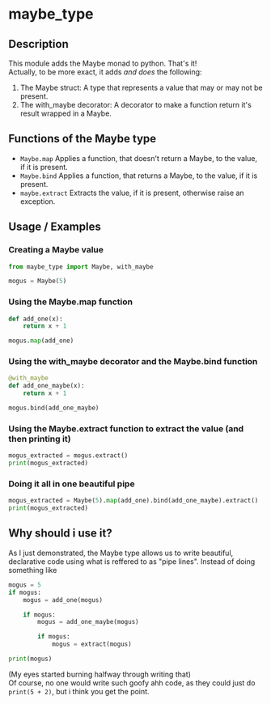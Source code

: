 # maybe_type

## Description
This module adds the Maybe monad to python. That's it!  
Actually, to be more exact, it adds *and does* the following:  
1. The Maybe struct: A type that represents a value that may or may not be present.
2. The with_maybe decorator: A decorator to make a function return it's result wrapped in a Maybe.

## Functions of the Maybe type
* `Maybe.map` Applies a function, that doesn't return a Maybe, to the value, if it is present.
* `Maybe.bind` Applies a function, that returns a Maybe, to the value, if it is present.
* `maybe.extract` Extracts the value, if it is present, otherwise raise an exception.

## Usage / Examples
### Creating a Maybe value
```py
from maybe_type import Maybe, with_maybe

mogus = Maybe(5)
```
### Using the Maybe.map function
```py
def add_one(x):
    return x + 1

mogus.map(add_one)
```
### Using the with_maybe decorator and the Maybe.bind function
```py
@with_maybe
def add_one_maybe(x):
    return x + 1

mogus.bind(add_one_maybe)
```
### Using the Maybe.extract function to extract the value (and then printing it)
```py
mogus_extracted = mogus.extract()
print(mogus_extracted)
```

### Doing it all in one beautiful pipe
```py
mogus_extracted = Maybe(5).map(add_one).bind(add_one_maybe).extract()
print(mogus_extracted)
```

## Why should i use it?
As I just demonstrated, the Maybe type allows us to write beautiful, declarative code using what is reffered to as "pipe lines".
Instead of doing something like
```py
mogus = 5
if mogus:
    mogus = add_one(mogus)

    if mogus:
        mogus = add_one_maybe(mogus)

        if mogus:
            mogus = extract(mogus)

print(mogus)
```
(My eyes started burning halfway through writing that)  
Of course, no one would write such goofy ahh code, as they could just do `print(5 + 2)`, but i think you get the point.